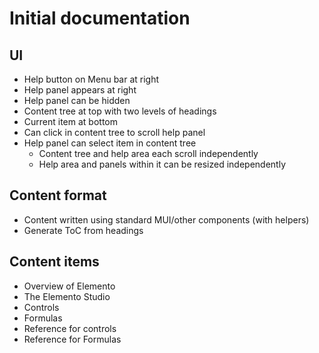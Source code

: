 Initial documentation
=====================

UI
---
  - Help button on Menu bar at right
  - Help panel appears at right
  - Help panel can be hidden
  - Content tree at top with two levels of headings
  - Current item at bottom
  - Can click in content tree to scroll help panel
- Help panel can select item in content tree
  - Content tree and help area each scroll independently
  - Help area and panels within it can be resized independently

Content format
--------------
  - Content written using standard MUI/other components (with helpers)
  - Generate ToC from headings

Content items
-------------
  - Overview of Elemento
  - The Elemento Studio
  - Controls
- Formulas
- Reference for controls
- Reference for Formulas

